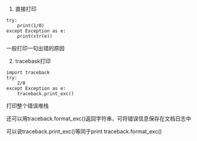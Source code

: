 1. 直接打印
```
try:
    print(1/0)
except Exception as e:
    print(str(e))
```
一般打印一句出错的原因

2. tracebask打印
```
import traceback
try:
    2/0
except Exception as e:
    traceback.print_exc()
```
打印整个错误堆栈

还可以用traceback.format_exc()返回字符串，可将错误信息保存在文档日志中

可以说traceback.print_exc()等同于print traceback.format_exc()